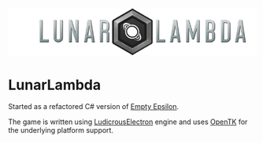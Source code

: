 ![LunarLambda logo](https://raw.githubusercontent.com/JeffM2501/LunarLambda/master/data/assets/ui/LL_logo_768.png)

# LunarLambda
Started as a refactored C# version of [Empty Epsilon](http://daid.github.io/EmptyEpsilon/).

The game is written using [LudicrousElectron](https://github.com/JeffM2501/LudicrousElectron) engine and uses [OpenTK](https://github.com/opentk/opentk) for the underlying platform support.

